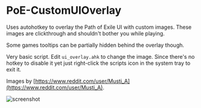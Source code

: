 # PoE-CustomUIOverlay

Uses autohotkey to overlay the Path of Exile UI with custom images. These images are clickthrough and shouldn't bother you while playing.

Some games tooltips can be partially hidden behind the overlay though.

Very basic script. Edit `ui_overlay.ahk` to change the image. Since there's no hotkey to disable it yet just right-click the scripts icon in the system tray to exit it.

Images by [https://www.reddit.com/user/Musti_A](https://www.reddit.com/user/Musti_A).

![screenshot](http://i.imgur.com/zU5sEKY.png)
